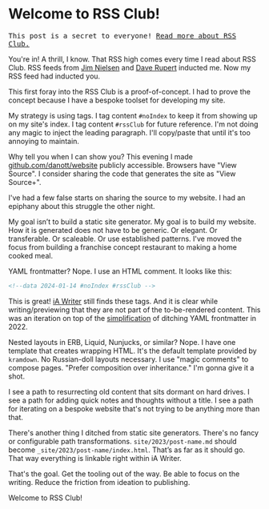 <!--data 2024-01-14 #noIndex #rssClub -->

# Welcome to RSS Club!

<p style="font-family:monospace;">This post is a secret to everyone! <a href="https://daverupert.com/rss-club/">Read more about RSS Club.</a></p>

You're in! A thrill, I know. That RSS high comes every time I read about RSS Club. RSS feeds from [Jim Nielsen][] and [Dave Rupert][] inducted me. Now my RSS feed had inducted you.

This first foray into the RSS Club is a proof-of-concept. I had to prove the concept because I have a bespoke toolset for developing my site.

My strategy is using tags. I tag content `#noIndex` to keep it from showing up on my site's index. I tag content `#rssClub` for future reference. I'm not doing any magic to inject the leading paragraph. I'll copy/paste that until it's too annoying to maintain.

Why tell you when I can show you? This evening I made [github.com/danott/website](https://github.com/danott/website) publicly accessible. Browsers have "View Source". I consider sharing the code that generates the site as "View Source+".

I've had a few false starts on sharing the source to my website. I had an epiphany about this struggle the other night.

My goal isn’t to build a static site generator. My goal is to build my website. How it is generated does not have to be generic. Or elegant. Or transferable. Or scaleable. Or use established patterns. I've moved the focus from building a franchise concept restaurant to making a home cooked meal. 

YAML frontmatter? Nope. I use an HTML comment. It looks like this:

```html
<!--data 2024-01-14 #noIndex #rssClub -->
```

This is great! [iA Writer](https://ia.net/writer) still finds these tags. And it is clear while writing/previewing that they are not part of the to-be-rendered content. This was an iteration on top of the [simplification](/2022/simplification/) of ditching YAML frontmatter in 2022. 

Nested layouts in ERB, Liquid, Nunjucks, or similar?  Nope.
I have one template that creates wrapping HTML. It's the default template provided by `kramdown`. No Russian-doll layouts necessary. I use "magic comments" to compose pages. "Prefer composition over inheritance." I'm gonna give it a shot.

I see a path to resurrecting old content that sits dormant on hard drives. I see a path for adding quick notes and thoughts without a title. I see a path for iterating on a bespoke website that's not trying to be anything more than that.

There's another thing I ditched from static site generators. There's no fancy or configurable path transformations. `site/2023/post-name.md` should become `_site/2023/post-name/index.html`. That’s as far as it should go. That way everything is linkable right within iA Writer. 

That's the goal. Get the tooling out of the way. Be able to focus on the writing. Reduce the friction from ideation to publishing.

Welcome to RSS Club!

[jim nielsen]: https://blog.jim-nielsen.com
[dave rupert]: https://daverupert.com
